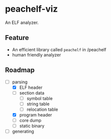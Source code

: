 # peachelf-viz

An ELF analyzer.

## Feature

- An efficient library called `peachelf` in /peachelf
- human friendly analyzer

## Roadmap

- [ ] parsing
  - [x] ELF header
  - [ ] section data
    - [ ] symbol table
    - [ ] string table
    - [ ] relocation table
  - [x] program header
  - [ ] core dump
  - [ ] static binary
- [ ] generating

